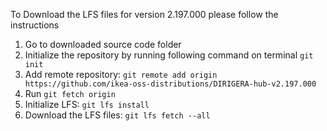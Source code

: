 To Download the LFS files for version 2.197.000 please follow the instructions

1. Go to downloaded source code folder
3. Initialize the repository by running following command on terminal `git init`
4. Add remote repository: `git remote add origin https://github.com/ikea-oss-distributions/DIRIGERA-hub-v2.197.000`
5. Run `git fetch origin`
6. Initialize LFS: `git lfs install`
7. Download the LFS files: `git lfs fetch --all`
